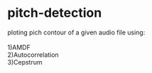 # pitch-detection

ploting pich contour of a given audio file using:<br /><br />
1)AMDF <br />
2)Autocorrelation <br />
3)Cepstrum <br />
